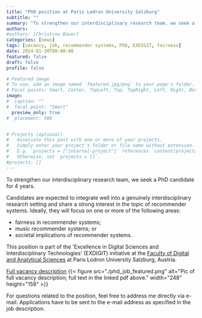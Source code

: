 ```yaml
---
title: "PhD position at Paris Lodron University Salzburg"
subtitle: ""
summary: "To strengthen our interdisciplinary research team, we seek a **PhD candidate** with focus on **recommender systems**, particularly with interest in **fairness** in recommender systems; music recommender systems; or societal implications of recommender systems."
authors: 
#authors: [Christine Bauer]
categories: [news]
tags: [vacancy, job, recommender systems, PhD, EXDIGIT, fairness]
date: 2024-01-30T00:00:00
featured: false
draft: false
profile: false

# Featured image
# To use, add an image named `featured.jpg/png` to your page's folder.
# Focal points: Smart, Center, TopLeft, Top, TopRight, Left, Right, BottomLeft, Bottom, BottomRight.
image:
#  caption: ""
#  focal_point: "Smart"
  preview_only: true
#  placement: 500


# Projects (optional).
#   Associate this post with one or more of your projects.
#   Simply enter your project's folder or file name without extension.
#   E.g. `projects = ["internal-project"]` references `content/project/deep-learning/index.md`.
#   Otherwise, set `projects = []`.
#projects: []
---
```


To strengthen our interdisciplinary research team, we seek a PhD candidate for 4 years.  

Candidates are expected to integrate well into a genuinely interdisciplinary research setting and share a strong interest in the topic of recommender systems. Ideally, they will focus on one or more of the following areas:
- fairness in recommender systems;
- music recommender systems; or
- societal implications of recommender systems.

This position is part of the 'Excellence in Digital Sciences and Interdisciplinary Technologies' (EXDIGIT) initiative at the [Faculty of Digital and Analytical Sciences](https://www.plus.ac.at/digital-and-analytical-sciences/?lang=en) at Paris Lodron University Salzburg, Austria.  


[Full vacancy description](./phd_job.pdf)
{{< figure src="./phd_job_featured.png" alt="Pic of full vacancy description; full text in the linked pdf above." width="248" height="159" >}}

For questions related to the position, feel free to address me directly via e-mail. Applications have to be sent to the e-mail address as specified in the job description.